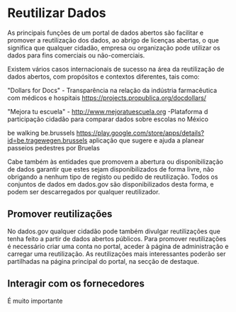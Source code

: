 # Reutilizar Dados

As principais funções de um portal de dados abertos são facilitar e promover a reutilização dos dados, ao abrigo de licenças abertas, o que significa que qualquer cidadão, empresa ou organização pode utilizar os dados para fins comerciais ou não-comerciais.

Existem vários casos internacionais de sucesso na área da reutilização de dados abertos, com propósitos e contextos diferentes, tais como:

"Dollars for Docs" - Transparência na relação da indústria farmacêutica com médicos e hospitais https://projects.propublica.org/docdollars/

"Mejora tu escuela" -  http://www.mejoratuescuela.org -Plataforma d participação cidadão para comparar dados sobre escolas no México

be walking be.brussels https://play.google.com/store/apps/details?id=be.tragewegen.brussels aplicação que sugere e ajuda a planear passeios pedestres por Bruelas

Cabe também às entidades que promovem a abertura ou disponibilização de dados garantir que estes sejam disponibilizados de forma livre, não obrigando a nenhum tipo de registo ou pedido de reutilização. Todos os conjuntos de dados em dados.gov são disponibilizados desta forma, e podem ser descarregados por qualquer reutilizador.

## Promover reutilizações

No dados.gov qualquer cidadão pode também divulgar reutilizações que tenha feito a partir de dados abertos públicos. Para promover reutilizações é necessário criar uma conta no portal, aceder à página de administração e carregar uma reutilização. As reutilizações mais interessantes poderão ser partilhadas na página principal do portal, na secção de destaque.

## Interagir com os fornecedores

É muito importante
